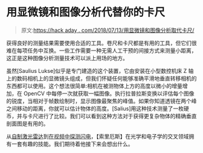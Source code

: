 # 用显微镜和图像分析代替你的卡尺

> 原文:[https://hack aday . com/2018/07/13/用显微镜和图像分析取代卡尺/](https://hackaday.com/2018/07/13/replace-your-calipers-with-a-microscope-and-image-analysis/)

获得良好的测量结果需要使用合适的工具。卷尺和卡尺都是有用的工具，但它们很难在每项任务中互换。一些工作需要一种无需人工干预的间接方式来测量小距离，这正是这种图像分析测量技术可以派上用场的地方。

虽然[Saulius Lukse]似乎是专门建造的这个装置，它由安装在小型数控机床 Z 轴上的数码相机上的显微镜头组成，但我们怀疑任何能够准确平滑地垂直转移相机的东西都可以使用。这个想法很简单:相机在被测物体上方的高度以微小的增量增加，在 OpenCV 中每停一次就获取一幅图像。执行拉普拉斯变换以评估每个图像的锐度，当相对于帧数绘制时，显示图像最聚焦的峰值。如果你知道透镜在两个峰之间移动的距离，你就可以估计物体的高度。[Salius]用这种技术测量了一枚硬币，并与卡尺进行了比较。我们可以看到这种方法对于获得更复杂物体的精确垂直剖面图是有用的。

从[自制激光雷达](https://hackaday.com/2017/05/15/digitize-your-room-with-lidar/)到[在视频中探测闪电](https://hackaday.com/2015/05/11/extracting-lightning-strikes-from-hd-video/)，【索里厄斯】在光学和电子学的交叉领域拥有一套有趣的技能。我们期待着他接下来会想出什么。